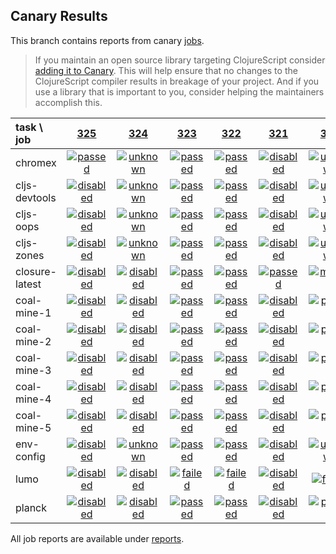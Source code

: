## Canary Results

This branch contains reports from canary [jobs](https://github.com/cljs-oss/canary/tree/jobs).

> If you maintain an open source library targeting ClojureScript consider [adding it to Canary](https://github.com/cljs-oss/canary/tree/master#how-to-participate). This will help ensure that no changes to the ClojureScript compiler results in breakage of your project. And if you use a library that is important to you, consider helping the maintainers accomplish this.

[//]: # (begin_overview_table)

| task \ job | <a href="reports/2018/03/26/job-000325-1.10.241-39609cb" title="job #325 finished on 2018-03-26">325</a> | <a href="reports/2018/03/26/job-000324-1.10.241-39609cb" title="job #324 finished on 2018-03-26">324</a> | <a href="reports/2018/03/25/job-000323-1.10.237-e951c9a" title="job #323 finished on 2018-03-25">323</a> | <a href="reports/2018/03/24/job-000322-1.10.235-207e2fb" title="job #322 finished on 2018-03-24">322</a> | <a href="reports/2018/03/24/job-000321-1.10.235-207e2fb" title="job #321 finished on 2018-03-24">321</a> | <a href="reports/2018/03/23/job-000318-1.10.225-0dad6a2" title="job #318 finished on 2018-03-23">318</a> | <a href="reports/2018/03/22/job-000317-1.10.221-b949c7f" title="job #317 finished on 2018-03-22">317</a> | <a href="reports/2018/03/21/job-000316-1.10.221-b949c7f" title="job #316 finished on 2018-03-21">316</a> | <a href="reports/2018/03/20/job-000315-1.10.217-d8991b4" title="job #315 finished on 2018-03-20">315</a> | <a href="reports/2018/03/20/job-000314-1.10.217-d8991b4" title="job #314 finished on 2018-03-20">314</a> |
| :--- | :---: | :---: | :---: | :---: | :---: | :---: | :---: | :---: | :---: | :---: |
| chromex | <a href="reports/2018/03/26/job-000325-1.10.241-39609cb#-chromex"><img title="passed" src="http://box.binaryage.com/s-passed.svg"><a> | <a href="reports/2018/03/26/job-000324-1.10.241-39609cb#-chromex"><img title="unknown" src="http://box.binaryage.com/s-unknown.svg"><a> | <a href="reports/2018/03/25/job-000323-1.10.237-e951c9a#-chromex"><img title="passed" src="http://box.binaryage.com/s-passed.svg"><a> | <a href="reports/2018/03/24/job-000322-1.10.235-207e2fb#-chromex"><img title="passed" src="http://box.binaryage.com/s-passed.svg"><a> | <a href="reports/2018/03/24/job-000321-1.10.235-207e2fb#-chromex"><img title="disabled" src="http://box.binaryage.com/s-disabled.svg"><a> | <a href="reports/2018/03/23/job-000318-1.10.225-0dad6a2#-chromex"><img title="unknown" src="http://box.binaryage.com/s-unknown.svg"><a> | <a href="reports/2018/03/22/job-000317-1.10.221-b949c7f#-chromex"><img title="unknown" src="http://box.binaryage.com/s-unknown.svg"><a> | <a href="reports/2018/03/21/job-000316-1.10.221-b949c7f#-chromex"><img title="passed" src="http://box.binaryage.com/s-passed.svg"><a> | <a href="reports/2018/03/20/job-000315-1.10.217-d8991b4#-chromex"><img title="passed" src="http://box.binaryage.com/s-passed.svg"><a> | <a href="reports/2018/03/20/job-000314-1.10.217-d8991b4#-chromex"><img title="passed" src="http://box.binaryage.com/s-passed.svg"><a> |
| cljs-devtools | <a href="reports/2018/03/26/job-000325-1.10.241-39609cb#-cljs-devtools"><img title="disabled" src="http://box.binaryage.com/s-disabled.svg"><a> | <a href="reports/2018/03/26/job-000324-1.10.241-39609cb#-cljs-devtools"><img title="unknown" src="http://box.binaryage.com/s-unknown.svg"><a> | <a href="reports/2018/03/25/job-000323-1.10.237-e951c9a#-cljs-devtools"><img title="passed" src="http://box.binaryage.com/s-passed.svg"><a> | <a href="reports/2018/03/24/job-000322-1.10.235-207e2fb#-cljs-devtools"><img title="passed" src="http://box.binaryage.com/s-passed.svg"><a> | <a href="reports/2018/03/24/job-000321-1.10.235-207e2fb#-cljs-devtools"><img title="disabled" src="http://box.binaryage.com/s-disabled.svg"><a> | <a href="reports/2018/03/23/job-000318-1.10.225-0dad6a2#-cljs-devtools"><img title="unknown" src="http://box.binaryage.com/s-unknown.svg"><a> | <a href="reports/2018/03/22/job-000317-1.10.221-b949c7f#-cljs-devtools"><img title="unknown" src="http://box.binaryage.com/s-unknown.svg"><a> | <a href="reports/2018/03/21/job-000316-1.10.221-b949c7f#-cljs-devtools"><img title="passed" src="http://box.binaryage.com/s-passed.svg"><a> | <a href="reports/2018/03/20/job-000315-1.10.217-d8991b4#-cljs-devtools"><img title="passed" src="http://box.binaryage.com/s-passed.svg"><a> | <a href="reports/2018/03/20/job-000314-1.10.217-d8991b4#-cljs-devtools"><img title="passed" src="http://box.binaryage.com/s-passed.svg"><a> |
| cljs-oops | <a href="reports/2018/03/26/job-000325-1.10.241-39609cb#-cljs-oops"><img title="disabled" src="http://box.binaryage.com/s-disabled.svg"><a> | <a href="reports/2018/03/26/job-000324-1.10.241-39609cb#-cljs-oops"><img title="unknown" src="http://box.binaryage.com/s-unknown.svg"><a> | <a href="reports/2018/03/25/job-000323-1.10.237-e951c9a#-cljs-oops"><img title="passed" src="http://box.binaryage.com/s-passed.svg"><a> | <a href="reports/2018/03/24/job-000322-1.10.235-207e2fb#-cljs-oops"><img title="passed" src="http://box.binaryage.com/s-passed.svg"><a> | <a href="reports/2018/03/24/job-000321-1.10.235-207e2fb#-cljs-oops"><img title="disabled" src="http://box.binaryage.com/s-disabled.svg"><a> | <a href="reports/2018/03/23/job-000318-1.10.225-0dad6a2#-cljs-oops"><img title="unknown" src="http://box.binaryage.com/s-unknown.svg"><a> | <a href="reports/2018/03/22/job-000317-1.10.221-b949c7f#-cljs-oops"><img title="unknown" src="http://box.binaryage.com/s-unknown.svg"><a> | <a href="reports/2018/03/21/job-000316-1.10.221-b949c7f#-cljs-oops"><img title="passed" src="http://box.binaryage.com/s-passed.svg"><a> | <a href="reports/2018/03/20/job-000315-1.10.217-d8991b4#-cljs-oops"><img title="passed" src="http://box.binaryage.com/s-passed.svg"><a> | <a href="reports/2018/03/20/job-000314-1.10.217-d8991b4#-cljs-oops"><img title="passed" src="http://box.binaryage.com/s-passed.svg"><a> |
| cljs-zones | <a href="reports/2018/03/26/job-000325-1.10.241-39609cb#-cljs-zones"><img title="disabled" src="http://box.binaryage.com/s-disabled.svg"><a> | <a href="reports/2018/03/26/job-000324-1.10.241-39609cb#-cljs-zones"><img title="unknown" src="http://box.binaryage.com/s-unknown.svg"><a> | <a href="reports/2018/03/25/job-000323-1.10.237-e951c9a#-cljs-zones"><img title="passed" src="http://box.binaryage.com/s-passed.svg"><a> | <a href="reports/2018/03/24/job-000322-1.10.235-207e2fb#-cljs-zones"><img title="passed" src="http://box.binaryage.com/s-passed.svg"><a> | <a href="reports/2018/03/24/job-000321-1.10.235-207e2fb#-cljs-zones"><img title="disabled" src="http://box.binaryage.com/s-disabled.svg"><a> | <a href="reports/2018/03/23/job-000318-1.10.225-0dad6a2#-cljs-zones"><img title="unknown" src="http://box.binaryage.com/s-unknown.svg"><a> | <a href="reports/2018/03/22/job-000317-1.10.221-b949c7f#-cljs-zones"><img title="unknown" src="http://box.binaryage.com/s-unknown.svg"><a> | <a href="reports/2018/03/21/job-000316-1.10.221-b949c7f#-cljs-zones"><img title="passed" src="http://box.binaryage.com/s-passed.svg"><a> | <a href="reports/2018/03/20/job-000315-1.10.217-d8991b4#-cljs-zones"><img title="passed" src="http://box.binaryage.com/s-passed.svg"><a> | <a href="reports/2018/03/20/job-000314-1.10.217-d8991b4#-cljs-zones"><img title="passed" src="http://box.binaryage.com/s-passed.svg"><a> |
| closure-latest | <a href="reports/2018/03/26/job-000325-1.10.241-39609cb#-closure-latest"><img title="disabled" src="http://box.binaryage.com/s-disabled.svg"><a> | <a href="reports/2018/03/26/job-000324-1.10.241-39609cb#-closure-latest"><img title="disabled" src="http://box.binaryage.com/s-disabled.svg"><a> | <a href="reports/2018/03/25/job-000323-1.10.237-e951c9a#-closure-latest"><img title="passed" src="http://box.binaryage.com/s-passed.svg"><a> | <a href="reports/2018/03/24/job-000322-1.10.235-207e2fb#-closure-latest"><img title="passed" src="http://box.binaryage.com/s-passed.svg"><a> | <a href="reports/2018/03/24/job-000321-1.10.235-207e2fb#-closure-latest"><img title="passed" src="http://box.binaryage.com/s-passed.svg"><a> | <a href="reports/2018/03/23/job-000318-1.10.225-0dad6a2#-closure-latest"><img title="missing" src="http://box.binaryage.com/s-missing.svg"><a> | <a href="reports/2018/03/22/job-000317-1.10.221-b949c7f#-closure-latest"><img title="missing" src="http://box.binaryage.com/s-missing.svg"><a> | <a href="reports/2018/03/21/job-000316-1.10.221-b949c7f#-closure-latest"><img title="missing" src="http://box.binaryage.com/s-missing.svg"><a> | <a href="reports/2018/03/20/job-000315-1.10.217-d8991b4#-closure-latest"><img title="missing" src="http://box.binaryage.com/s-missing.svg"><a> | <a href="reports/2018/03/20/job-000314-1.10.217-d8991b4#-closure-latest"><img title="missing" src="http://box.binaryage.com/s-missing.svg"><a> |
| coal-mine-1 | <a href="reports/2018/03/26/job-000325-1.10.241-39609cb#-coal-mine-1"><img title="disabled" src="http://box.binaryage.com/s-disabled.svg"><a> | <a href="reports/2018/03/26/job-000324-1.10.241-39609cb#-coal-mine-1"><img title="disabled" src="http://box.binaryage.com/s-disabled.svg"><a> | <a href="reports/2018/03/25/job-000323-1.10.237-e951c9a#-coal-mine-1"><img title="passed" src="http://box.binaryage.com/s-passed.svg"><a> | <a href="reports/2018/03/24/job-000322-1.10.235-207e2fb#-coal-mine-1"><img title="passed" src="http://box.binaryage.com/s-passed.svg"><a> | <a href="reports/2018/03/24/job-000321-1.10.235-207e2fb#-coal-mine-1"><img title="disabled" src="http://box.binaryage.com/s-disabled.svg"><a> | <a href="reports/2018/03/23/job-000318-1.10.225-0dad6a2#-coal-mine-1"><img title="passed" src="http://box.binaryage.com/s-passed.svg"><a> | <a href="reports/2018/03/22/job-000317-1.10.221-b949c7f#-coal-mine-1"><img title="passed" src="http://box.binaryage.com/s-passed.svg"><a> | <a href="reports/2018/03/21/job-000316-1.10.221-b949c7f#-coal-mine-1"><img title="passed" src="http://box.binaryage.com/s-passed.svg"><a> | <a href="reports/2018/03/20/job-000315-1.10.217-d8991b4#-coal-mine-1"><img title="passed" src="http://box.binaryage.com/s-passed.svg"><a> | <a href="reports/2018/03/20/job-000314-1.10.217-d8991b4#-coal-mine-1"><img title="passed" src="http://box.binaryage.com/s-passed.svg"><a> |
| coal-mine-2 | <a href="reports/2018/03/26/job-000325-1.10.241-39609cb#-coal-mine-2"><img title="disabled" src="http://box.binaryage.com/s-disabled.svg"><a> | <a href="reports/2018/03/26/job-000324-1.10.241-39609cb#-coal-mine-2"><img title="disabled" src="http://box.binaryage.com/s-disabled.svg"><a> | <a href="reports/2018/03/25/job-000323-1.10.237-e951c9a#-coal-mine-2"><img title="passed" src="http://box.binaryage.com/s-passed.svg"><a> | <a href="reports/2018/03/24/job-000322-1.10.235-207e2fb#-coal-mine-2"><img title="passed" src="http://box.binaryage.com/s-passed.svg"><a> | <a href="reports/2018/03/24/job-000321-1.10.235-207e2fb#-coal-mine-2"><img title="disabled" src="http://box.binaryage.com/s-disabled.svg"><a> | <a href="reports/2018/03/23/job-000318-1.10.225-0dad6a2#-coal-mine-2"><img title="passed" src="http://box.binaryage.com/s-passed.svg"><a> | <a href="reports/2018/03/22/job-000317-1.10.221-b949c7f#-coal-mine-2"><img title="passed" src="http://box.binaryage.com/s-passed.svg"><a> | <a href="reports/2018/03/21/job-000316-1.10.221-b949c7f#-coal-mine-2"><img title="passed" src="http://box.binaryage.com/s-passed.svg"><a> | <a href="reports/2018/03/20/job-000315-1.10.217-d8991b4#-coal-mine-2"><img title="passed" src="http://box.binaryage.com/s-passed.svg"><a> | <a href="reports/2018/03/20/job-000314-1.10.217-d8991b4#-coal-mine-2"><img title="passed" src="http://box.binaryage.com/s-passed.svg"><a> |
| coal-mine-3 | <a href="reports/2018/03/26/job-000325-1.10.241-39609cb#-coal-mine-3"><img title="disabled" src="http://box.binaryage.com/s-disabled.svg"><a> | <a href="reports/2018/03/26/job-000324-1.10.241-39609cb#-coal-mine-3"><img title="disabled" src="http://box.binaryage.com/s-disabled.svg"><a> | <a href="reports/2018/03/25/job-000323-1.10.237-e951c9a#-coal-mine-3"><img title="passed" src="http://box.binaryage.com/s-passed.svg"><a> | <a href="reports/2018/03/24/job-000322-1.10.235-207e2fb#-coal-mine-3"><img title="passed" src="http://box.binaryage.com/s-passed.svg"><a> | <a href="reports/2018/03/24/job-000321-1.10.235-207e2fb#-coal-mine-3"><img title="disabled" src="http://box.binaryage.com/s-disabled.svg"><a> | <a href="reports/2018/03/23/job-000318-1.10.225-0dad6a2#-coal-mine-3"><img title="passed" src="http://box.binaryage.com/s-passed.svg"><a> | <a href="reports/2018/03/22/job-000317-1.10.221-b949c7f#-coal-mine-3"><img title="passed" src="http://box.binaryage.com/s-passed.svg"><a> | <a href="reports/2018/03/21/job-000316-1.10.221-b949c7f#-coal-mine-3"><img title="passed" src="http://box.binaryage.com/s-passed.svg"><a> | <a href="reports/2018/03/20/job-000315-1.10.217-d8991b4#-coal-mine-3"><img title="passed" src="http://box.binaryage.com/s-passed.svg"><a> | <a href="reports/2018/03/20/job-000314-1.10.217-d8991b4#-coal-mine-3"><img title="passed" src="http://box.binaryage.com/s-passed.svg"><a> |
| coal-mine-4 | <a href="reports/2018/03/26/job-000325-1.10.241-39609cb#-coal-mine-4"><img title="disabled" src="http://box.binaryage.com/s-disabled.svg"><a> | <a href="reports/2018/03/26/job-000324-1.10.241-39609cb#-coal-mine-4"><img title="disabled" src="http://box.binaryage.com/s-disabled.svg"><a> | <a href="reports/2018/03/25/job-000323-1.10.237-e951c9a#-coal-mine-4"><img title="passed" src="http://box.binaryage.com/s-passed.svg"><a> | <a href="reports/2018/03/24/job-000322-1.10.235-207e2fb#-coal-mine-4"><img title="passed" src="http://box.binaryage.com/s-passed.svg"><a> | <a href="reports/2018/03/24/job-000321-1.10.235-207e2fb#-coal-mine-4"><img title="disabled" src="http://box.binaryage.com/s-disabled.svg"><a> | <a href="reports/2018/03/23/job-000318-1.10.225-0dad6a2#-coal-mine-4"><img title="passed" src="http://box.binaryage.com/s-passed.svg"><a> | <a href="reports/2018/03/22/job-000317-1.10.221-b949c7f#-coal-mine-4"><img title="passed" src="http://box.binaryage.com/s-passed.svg"><a> | <a href="reports/2018/03/21/job-000316-1.10.221-b949c7f#-coal-mine-4"><img title="passed" src="http://box.binaryage.com/s-passed.svg"><a> | <a href="reports/2018/03/20/job-000315-1.10.217-d8991b4#-coal-mine-4"><img title="passed" src="http://box.binaryage.com/s-passed.svg"><a> | <a href="reports/2018/03/20/job-000314-1.10.217-d8991b4#-coal-mine-4"><img title="passed" src="http://box.binaryage.com/s-passed.svg"><a> |
| coal-mine-5 | <a href="reports/2018/03/26/job-000325-1.10.241-39609cb#-coal-mine-5"><img title="disabled" src="http://box.binaryage.com/s-disabled.svg"><a> | <a href="reports/2018/03/26/job-000324-1.10.241-39609cb#-coal-mine-5"><img title="disabled" src="http://box.binaryage.com/s-disabled.svg"><a> | <a href="reports/2018/03/25/job-000323-1.10.237-e951c9a#-coal-mine-5"><img title="passed" src="http://box.binaryage.com/s-passed.svg"><a> | <a href="reports/2018/03/24/job-000322-1.10.235-207e2fb#-coal-mine-5"><img title="passed" src="http://box.binaryage.com/s-passed.svg"><a> | <a href="reports/2018/03/24/job-000321-1.10.235-207e2fb#-coal-mine-5"><img title="disabled" src="http://box.binaryage.com/s-disabled.svg"><a> | <a href="reports/2018/03/23/job-000318-1.10.225-0dad6a2#-coal-mine-5"><img title="passed" src="http://box.binaryage.com/s-passed.svg"><a> | <a href="reports/2018/03/22/job-000317-1.10.221-b949c7f#-coal-mine-5"><img title="passed" src="http://box.binaryage.com/s-passed.svg"><a> | <a href="reports/2018/03/21/job-000316-1.10.221-b949c7f#-coal-mine-5"><img title="passed" src="http://box.binaryage.com/s-passed.svg"><a> | <a href="reports/2018/03/20/job-000315-1.10.217-d8991b4#-coal-mine-5"><img title="passed" src="http://box.binaryage.com/s-passed.svg"><a> | <a href="reports/2018/03/20/job-000314-1.10.217-d8991b4#-coal-mine-5"><img title="passed" src="http://box.binaryage.com/s-passed.svg"><a> |
| env-config | <a href="reports/2018/03/26/job-000325-1.10.241-39609cb#-env-config"><img title="disabled" src="http://box.binaryage.com/s-disabled.svg"><a> | <a href="reports/2018/03/26/job-000324-1.10.241-39609cb#-env-config"><img title="unknown" src="http://box.binaryage.com/s-unknown.svg"><a> | <a href="reports/2018/03/25/job-000323-1.10.237-e951c9a#-env-config"><img title="passed" src="http://box.binaryage.com/s-passed.svg"><a> | <a href="reports/2018/03/24/job-000322-1.10.235-207e2fb#-env-config"><img title="passed" src="http://box.binaryage.com/s-passed.svg"><a> | <a href="reports/2018/03/24/job-000321-1.10.235-207e2fb#-env-config"><img title="disabled" src="http://box.binaryage.com/s-disabled.svg"><a> | <a href="reports/2018/03/23/job-000318-1.10.225-0dad6a2#-env-config"><img title="unknown" src="http://box.binaryage.com/s-unknown.svg"><a> | <a href="reports/2018/03/22/job-000317-1.10.221-b949c7f#-env-config"><img title="unknown" src="http://box.binaryage.com/s-unknown.svg"><a> | <a href="reports/2018/03/21/job-000316-1.10.221-b949c7f#-env-config"><img title="passed" src="http://box.binaryage.com/s-passed.svg"><a> | <a href="reports/2018/03/20/job-000315-1.10.217-d8991b4#-env-config"><img title="passed" src="http://box.binaryage.com/s-passed.svg"><a> | <a href="reports/2018/03/20/job-000314-1.10.217-d8991b4#-env-config"><img title="passed" src="http://box.binaryage.com/s-passed.svg"><a> |
| lumo | <a href="reports/2018/03/26/job-000325-1.10.241-39609cb#-lumo"><img title="disabled" src="http://box.binaryage.com/s-disabled.svg"><a> | <a href="reports/2018/03/26/job-000324-1.10.241-39609cb#-lumo"><img title="disabled" src="http://box.binaryage.com/s-disabled.svg"><a> | <a href="reports/2018/03/25/job-000323-1.10.237-e951c9a#-lumo"><img title="failed" src="http://box.binaryage.com/s-failed.svg"><a> | <a href="reports/2018/03/24/job-000322-1.10.235-207e2fb#-lumo"><img title="failed" src="http://box.binaryage.com/s-failed.svg"><a> | <a href="reports/2018/03/24/job-000321-1.10.235-207e2fb#-lumo"><img title="disabled" src="http://box.binaryage.com/s-disabled.svg"><a> | <a href="reports/2018/03/23/job-000318-1.10.225-0dad6a2#-lumo"><img title="failed" src="http://box.binaryage.com/s-failed.svg"><a> | <a href="reports/2018/03/22/job-000317-1.10.221-b949c7f#-lumo"><img title="failed" src="http://box.binaryage.com/s-failed.svg"><a> | <a href="reports/2018/03/21/job-000316-1.10.221-b949c7f#-lumo"><img title="failed" src="http://box.binaryage.com/s-failed.svg"><a> | <a href="reports/2018/03/20/job-000315-1.10.217-d8991b4#-lumo"><img title="failed" src="http://box.binaryage.com/s-failed.svg"><a> | <a href="reports/2018/03/20/job-000314-1.10.217-d8991b4#-lumo"><img title="failed" src="http://box.binaryage.com/s-failed.svg"><a> |
| planck | <a href="reports/2018/03/26/job-000325-1.10.241-39609cb#-planck"><img title="disabled" src="http://box.binaryage.com/s-disabled.svg"><a> | <a href="reports/2018/03/26/job-000324-1.10.241-39609cb#-planck"><img title="disabled" src="http://box.binaryage.com/s-disabled.svg"><a> | <a href="reports/2018/03/25/job-000323-1.10.237-e951c9a#-planck"><img title="passed" src="http://box.binaryage.com/s-passed.svg"><a> | <a href="reports/2018/03/24/job-000322-1.10.235-207e2fb#-planck"><img title="passed" src="http://box.binaryage.com/s-passed.svg"><a> | <a href="reports/2018/03/24/job-000321-1.10.235-207e2fb#-planck"><img title="disabled" src="http://box.binaryage.com/s-disabled.svg"><a> | <a href="reports/2018/03/23/job-000318-1.10.225-0dad6a2#-planck"><img title="passed" src="http://box.binaryage.com/s-passed.svg"><a> | <a href="reports/2018/03/22/job-000317-1.10.221-b949c7f#-planck"><img title="passed" src="http://box.binaryage.com/s-passed.svg"><a> | <a href="reports/2018/03/21/job-000316-1.10.221-b949c7f#-planck"><img title="passed" src="http://box.binaryage.com/s-passed.svg"><a> | <a href="reports/2018/03/20/job-000315-1.10.217-d8991b4#-planck"><img title="passed" src="http://box.binaryage.com/s-passed.svg"><a> | <a href="reports/2018/03/20/job-000314-1.10.217-d8991b4#-planck"><img title="passed" src="http://box.binaryage.com/s-passed.svg"><a> |

[//]: # (end_overview_table)

All job reports are available under [reports](reports).
